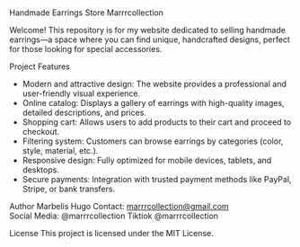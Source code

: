# 
Handmade Earrings Store Marrrcollection

Welcome! This repository is for my website dedicated to selling handmade earrings—a space where you can find unique, handcrafted designs, perfect for those looking for special accessories.

Project Features
- Modern and attractive design: The website provides a professional and user-friendly visual experience.
- Online catalog: Displays a gallery of earrings with high-quality images, detailed descriptions, and prices.
- Shopping cart: Allows users to add products to their cart and proceed to checkout.
- Filtering system: Customers can browse earrings by categories (color, style, material, etc.).
- Responsive design: Fully optimized for mobile devices, tablets, and desktops.
- Secure payments: Integration with trusted payment methods like PayPal, Stripe, or bank transfers.

Author
Marbelis Hugo
Contact: marrrcollection@gmail.com  
Social Media: @marrrcollection Tiktiok @marrrcollection 

License
This project is licensed under the MIT License. 



